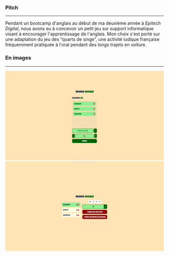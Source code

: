 ### Pitch

---
Pendant un bootcamp d'anglais au début de ma deuxième année à _Epitech Digital_, nous avons eu à concevoir 
un petit jeu sur support informatique visant à encourager l'apprentissage de l'anglais. 
Mon choix s'est porté sur une adaptation du jeu des “quarts de singe”,
une activité ludique française fréquemment pratiquée à l'oral pendant des longs trajets en voiture.


### En images

---
![Vue du menu de démarrage d'une partie](start_menu.png)
![Vue de l'interface pendant la partie](during_game.png)
